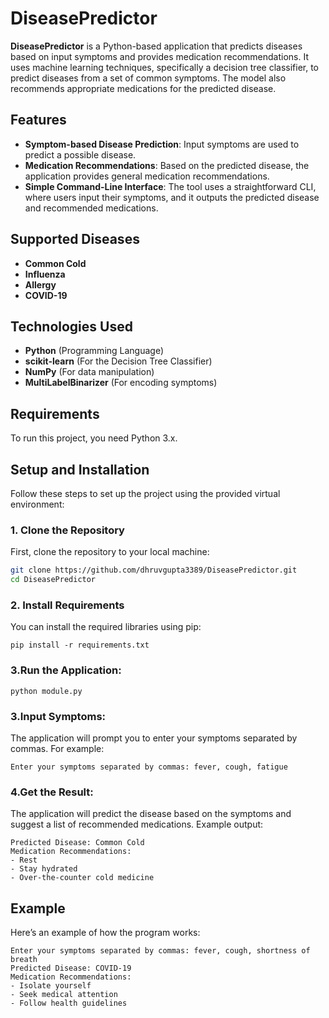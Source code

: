 # DiseasePredictor

**DiseasePredictor** is a Python-based application that predicts diseases based on input symptoms and provides medication recommendations. It uses machine learning techniques, specifically a decision tree classifier, to predict diseases from a set of common symptoms. The model also recommends appropriate medications for the predicted disease.

## Features

- **Symptom-based Disease Prediction**: Input symptoms are used to predict a possible disease.
- **Medication Recommendations**: Based on the predicted disease, the application provides general medication recommendations.
- **Simple Command-Line Interface**: The tool uses a straightforward CLI, where users input their symptoms, and it outputs the predicted disease and recommended medications.

## Supported Diseases

- **Common Cold**
- **Influenza**
- **Allergy**
- **COVID-19**

## Technologies Used

- **Python** (Programming Language)
- **scikit-learn** (For the Decision Tree Classifier)
- **NumPy** (For data manipulation)
- **MultiLabelBinarizer** (For encoding symptoms)

## Requirements

To run this project, you need Python 3.x.

## Setup and Installation

Follow these steps to set up the project using the provided virtual environment:

### 1. Clone the Repository

First, clone the repository to your local machine:

```bash
git clone https://github.com/dhruvgupta3389/DiseasePredictor.git
cd DiseasePredictor
```
### 2. Install Requirements
You can install the required libraries using pip:
``` 
pip install -r requirements.txt
```
### 3.Run the Application:
```
python module.py
```
### 3.Input Symptoms:
The application will prompt you to enter your symptoms separated by commas. For example:
```
Enter your symptoms separated by commas: fever, cough, fatigue
```
### 4.Get the Result:
The application will predict the disease based on the symptoms and suggest a list of recommended medications. Example output:
```
Predicted Disease: Common Cold
Medication Recommendations:
- Rest
- Stay hydrated
- Over-the-counter cold medicine
```
## Example
Here’s an example of how the program works:
```
Enter your symptoms separated by commas: fever, cough, shortness of breath
Predicted Disease: COVID-19
Medication Recommendations:
- Isolate yourself
- Seek medical attention
- Follow health guidelines
```
